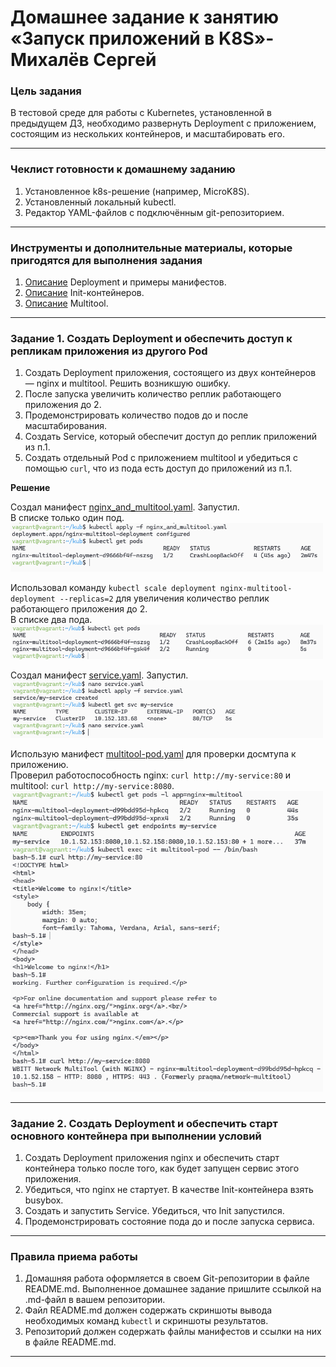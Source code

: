 # Домашнее задание к занятию «Запуск приложений в K8S»- Михалёв Сергей

### Цель задания

В тестовой среде для работы с Kubernetes, установленной в предыдущем ДЗ, необходимо развернуть Deployment с приложением, состоящим из нескольких контейнеров, и масштабировать его.

------

### Чеклист готовности к домашнему заданию

1. Установленное k8s-решение (например, MicroK8S).
2. Установленный локальный kubectl.
3. Редактор YAML-файлов с подключённым git-репозиторием.

------

### Инструменты и дополнительные материалы, которые пригодятся для выполнения задания

1. [Описание](https://kubernetes.io/docs/concepts/workloads/controllers/deployment/) Deployment и примеры манифестов.
2. [Описание](https://kubernetes.io/docs/concepts/workloads/pods/init-containers/) Init-контейнеров.
3. [Описание](https://github.com/wbitt/Network-MultiTool) Multitool.

------

### Задание 1. Создать Deployment и обеспечить доступ к репликам приложения из другого Pod

1. Создать Deployment приложения, состоящего из двух контейнеров — nginx и multitool. Решить возникшую ошибку.
2. После запуска увеличить количество реплик работающего приложения до 2.
3. Продемонстрировать количество подов до и после масштабирования.
4. Создать Service, который обеспечит доступ до реплик приложений из п.1.
5. Создать отдельный Pod с приложением multitool и убедиться с помощью `curl`, что из пода есть доступ до приложений из п.1.

**Решение**

Создал манифест [nginx_and_multitool.yaml](manifests/nginx_and_multitool.yaml). Запустил.</br>
В списке только один под.</br>
<img src="images/Task_1_1.png" alt="Task_1_1.png" width="500" height="auto"></br>

Использовал команду `kubectl scale deployment nginx-multitool-deployment --replicas=2` для увеличения количество реплик работающего приложения до 2.</br>
В списке два пода.</br>
<img src="images/Task_1_2.png" alt="Task_1_2.png" width="500" height="auto"></br>

Создал манифест [service.yaml](manifests/service.yaml). Запустил.</br>
<img src="images/Task_1_3.png" alt="Task_1_3.png" width="500" height="auto"></br>

Использую манифест [multitool-pod.yaml](manifests/multitool-pod.yaml) для проверки досмтупа к приложению.</br>
Проверил работоспособность nginx: `curl http://my-service:80` и multitool: `curl http://my-service:8080`.</br>
<img src="images/Task_1_4.png" alt="Task_1_4.png" width="500" height="auto"></br>


------

### Задание 2. Создать Deployment и обеспечить старт основного контейнера при выполнении условий

1. Создать Deployment приложения nginx и обеспечить старт контейнера только после того, как будет запущен сервис этого приложения.
2. Убедиться, что nginx не стартует. В качестве Init-контейнера взять busybox.
3. Создать и запустить Service. Убедиться, что Init запустился.
4. Продемонстрировать состояние пода до и после запуска сервиса.

------

### Правила приема работы

1. Домашняя работа оформляется в своем Git-репозитории в файле README.md. Выполненное домашнее задание пришлите ссылкой на .md-файл в вашем репозитории.
2. Файл README.md должен содержать скриншоты вывода необходимых команд `kubectl` и скриншоты результатов.
3. Репозиторий должен содержать файлы манифестов и ссылки на них в файле README.md.

------
